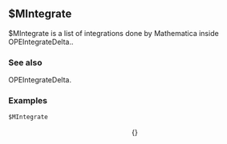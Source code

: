 ##  $MIntegrate 

$MIntegrate is a list of integrations done by Mathematica inside OPEIntegrateDelta..

###  See also 

OPEIntegrateDelta.

###  Examples 

```mathematica
$MIntegrate
```

$$\{\}$$